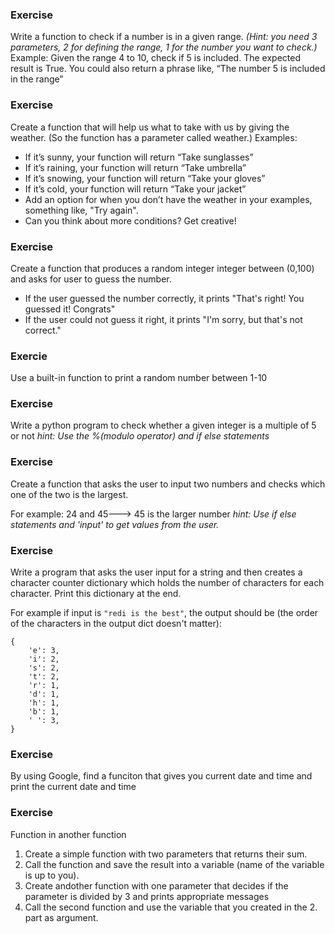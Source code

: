 ### Exercise
Write a function to check if a number is in a given range. 
_(Hint: you need 3 parameters, 2 for defining the range, 1 for the number you want to check.)_
Example: Given the range 4 to 10, check if 5 is included. The expected result is True. You could also return a phrase like, “The number 5 is included in the range”

### Exercise
Create a function that will help us what to take with us by giving the weather. (So the function has a parameter called weather.) Examples:

- If it’s sunny, your function will return “Take sunglasses”
- If it’s raining, your function will return “Take umbrella”
- If it’s snowing, your function will return “Take your gloves”
- If it’s cold, your function will return “Take your jacket”
- Add an option for when you don’t have the weather in your examples, something like, "Try again".
- Can you think about more conditions? Get creative!

### Exercise
Create a function that produces a random integer integer between (0,100) and asks for user to guess the number.
- If the user guessed the number correctly, it prints "That's right! You guessed it! Congrats" 
- If the user could not guess it right, it prints "I'm sorry, but that's not correct."


### Exercie

Use a built-in function to print a random number between 1-10

### Exercise 

Write a python program to check whether a given integer is a multiple of 5 or not
_hint: Use the %(modulo operator) and if else statements_

### Exercise

Create a function that asks the user to input two numbers and checks which one of the two is the largest. 

For example: 24 and 45---> 45 is the larger number
_hint: Use if else statements and 'input' to get values from the user._

### Exercise
Write a program that asks the user input for a string and then creates a character counter dictionary which holds the number of characters for each character. 
Print this dictionary at the end. 

For example if input is `"redi is the best"`, the output should be (the order of the characters in the output dict doesn't matter):
```
{
    'e': 3,
    'i': 2,
    's': 2,
    't': 2,
    'r': 1,
    'd': 1,
    'h': 1,
    'b': 1,
    ' ': 3,
}
```

### Exercise
By using Google, find a funciton that gives you current date and time and print the current date and time

### Exercise
Function in another function
1. Create a simple function with two parameters that returns their sum.
2. Call the function and save the result into a variable (name of the variable is up to you).
3. Create andother function with one parameter that decides if the parameter is divided by 3 and prints appropriate messages
4. Call the second function and use the variable that you created in the 2. part as argument.

